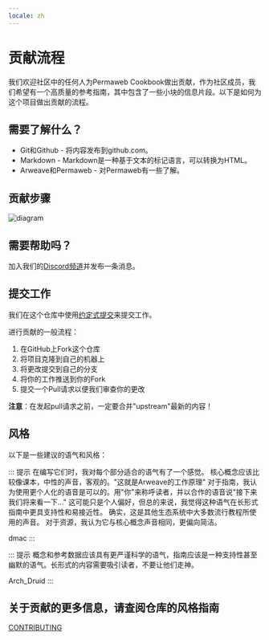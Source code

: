 ```yaml
---
locale: zh
---
```

# 贡献流程

我们欢迎社区中的任何人为Permaweb Cookbook做出贡献，作为社区成员，我们希望有一个高质量的参考指南，其中包含了一些小块的信息片段。以下是如何为这个项目做出贡献的流程。

## 需要了解什么？

* Git和Github - 将内容发布到github.com。
* Markdown - Markdown是一种基于文本的标记语言，可以转换为HTML。
* Arweave和Permaweb - 对Permaweb有一些了解。

## 贡献步骤


![diagram](https://www.websequencediagrams.com/cgi-bin/cdraw?lz=dGl0bGUgQ29udHJpYnV0aW5nIHRvIFBlcm1hd2ViIENvb2tib29rCgoAGglvciAtPiBSZXBvIDogQ2hlY2sgT3V0IG9mIEZvcmsAFAVzaXRvcnkKbm90ZSBvdmVyAFYKb3IgOiBDcmVhdGUgTWFya2Rvd24gRG9jdW1lbnQAFxpvbW1pdCBDaGFuZ2VzAHQXUHVzaCBCcmFuY2gAYRljAHQGUHVsbCBSZXF1ZXMAWxphc3NpZ24gcmV2aWV3ZXIocykKUgAFBwCBdgsADQYAOhgAKAk6IEFwcHJvdmUgUFIAgjQXbWVyZ2UgdG8gbWFpbg&s=mscgen)

## 需要帮助吗？

加入我们的[Discord频道](https://discord.gg/haCAX3shxF)并发布一条消息。

## 提交工作

我们在这个仓库中使用[约定式提交](https://www.conventionalcommits.org/en/v1.0.0/)来提交工作。

进行贡献的一般流程：

1. 在GitHub上Fork这个仓库
2. 将项目克隆到自己的机器上
3. 将更改提交到自己的分支
4. 将你的工作推送到你的Fork
5. 提交一个Pull请求以便我们审查你的更改

**注意**：在发起pull请求之前，一定要合并"upstream"最新的内容！

## 风格

以下是一些建议的语气和风格：

::: 提示
在编写它们时，我对每个部分适合的语气有了一个感觉。
核心概念应该比较像课本，中性的声音，客观的。"这就是Arweave的工作原理"
对于指南，我认为使用更个人化的语音是可以的。用"你"来称呼读者，并以合作的语音说"接下来我们将来看一下..."
这可能只是个人偏好，但总的来说，我觉得这种语气在长形式指南中更具支持性和易接近性。
确实，这是其他生态系统中大多数流行教程所使用的声音。
对于资源，我认为它与核心概念声音相同，更偏向简洁。

dmac
:::


::: 提示
概念和参考数据应该具有更严谨科学的语气，指南应该是一种支持性甚至幽默的语气。长形式的内容需要吸引读者，不要让他们走神。

Arch_Druid
:::

## 关于贡献的更多信息，请查阅仓库的风格指南

[CONTRIBUTING](https://github.com/twilson63/permaweb-cookbook/blob/main/CONTRIBUTING.md)

